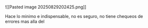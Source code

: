 
![[Pasted image 20250829202425.png]]

Hace lo minimo e indispensable, no es seguro, no tiene chequeos de errores mas alla del 

